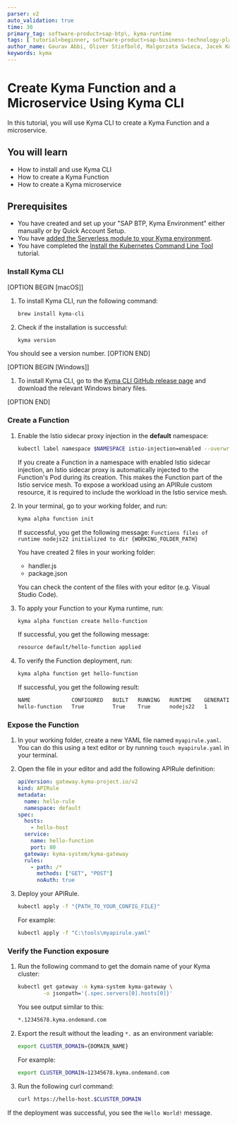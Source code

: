 ```yaml
---
parser: v2
auto_validation: true
time: 30
primary_tag: software-product>sap-btp\, kyma-runtime
tags: [ tutorial>beginner, software-product>sap-business-technology-platform]
author_name: Gaurav Abbi, Oliver Stiefbold, Malgorzata Swieca, Jacek Konopelski
keywords: kyma
---
```


# Create Kyma Function and a Microservice Using Kyma CLI

<!-- description -->In this tutorial, you will use Kyma CLI to create a Kyma Function and a microservice. 

## You will learn

  - How to install and use Kyma CLI
  - How to create a Kyma Function
  - How to create a Kyma microservice

## Prerequisites

- You have created and set up your "SAP BTP, Kyma Environment" either manually or by Quick Account Setup.
- You have [added the Serverless module to your Kyma environment](https://help.sap.com/docs/btp/sap-business-technology-platform/enable-and-disable-kyma-module?locale=en-US).
- You have completed the [Install the Kubernetes Command Line Tool](https://developers.sap.com/tutorials/cp-kyma-download-cli.html) tutorial.

### Install Kyma CLI

[OPTION BEGIN [macOS]]
1. To install Kyma CLI, run the following command:

    ```bash
    brew install kyma-cli
    ```
2. Check if the installation is successful:

    ```bash
    kyma version
    ```
You should see a version number.
[OPTION END]

[OPTION BEGIN [Windows]]

1. To install Kyma CLI, go to the [Kyma CLI GitHub release page](https://github.com/kyma-project/cli/releases/tag/3.0.0) and download the relevant Windows binary files.

[OPTION END]

### Create a Function

1. Enable the Istio sidecar proxy injection in the **default** namespace:

    ```bash
    kubectl label namespace $NAMESPACE istio-injection=enabled --overwrite
    ```

    If you create a Function in a namespace with enabled Istio sidecar injection, an Istio sidecar proxy is automatically injected to the Function's Pod during its creation. This makes the Function part of the Istio service mesh. To expose a workload using an APIRule custom resource, it is required to include the workload in the Istio service mesh.

2. In your terminal, go to your working folder, and run:

    ```bash
    kyma alpha function init
    ```

    If successful, you get the following message:
    `Functions files of runtime nodejs22 initialized to dir {WORKING_FOLDER_PATH}`

    You have created 2 files in your working folder:

    - handler.js
    - package.json

    You can check the content of the files with your editor (e.g. Visual Studio Code).

3. To apply your Function to your Kyma runtime, run:

    ```bash
    kyma alpha function create hello-function
    ```
   
    If successful, you get the following message: 

    ```bash
    resource default/hello-function applied
    ```
  
4. To verify the Function deployment, run:

    ```bash
    kyma alpha function get hello-function
    ```
   
    If successful, you get the following result:

    ```bash
    NAME             CONFIGURED   BUILT   RUNNING   RUNTIME    GENERATION
    hello-function   True         True    True      nodejs22   1
    ```
   
### Expose the Function   

1. In your working folder, create a new YAML file named `myapirule.yaml`. You can do this using a text editor or by running `touch myapirule.yaml` in your terminal.
   
2. Open the file in your editor and add the following APIRule definition:

    ```yaml
    apiVersion: gateway.kyma-project.io/v2
    kind: APIRule
    metadata:
      name: hello-rule
      namespace: default
    spec:
      hosts:
        - hello-host
      service:
        name: hello-function
        port: 80
      gateway: kyma-system/kyma-gateway
      rules:
        - path: /*
          methods: ["GET", "POST"]
          noAuth: true
    ```

3. Deploy your APIRule. 
   
    ```bash
    kubectl apply -f "{PATH_TO_YOUR_CONFIG_FILE}"
    ```

    For example:   

    ```bash
    kubectl apply -f "C:\tools\myapirule.yaml"
    ```
   
### Verify the Function exposure

1. Run the following command to get the domain name of your Kyma cluster:

    ```bash
    kubectl get gateway -n kyma-system kyma-gateway \
            -o jsonpath='{.spec.servers[0].hosts[0]}'
    ```

    You see output similar to this:
    
    ```bash
    *.12345678.kyma.ondemand.com
    ```

2. Export the result without the leading `*.` as an environment variable:

    ```bash
    export CLUSTER_DOMAIN={DOMAIN_NAME}
    ```

    For example:

    ```bash
    export CLUSTER_DOMAIN=12345678.kyma.ondemand.com
    ```


3. Run the following curl command: 

    ```bash
    curl https://hello-host.$CLUSTER_DOMAIN
    ```

If the deployment was successful, you see the `Hello World!` message.
